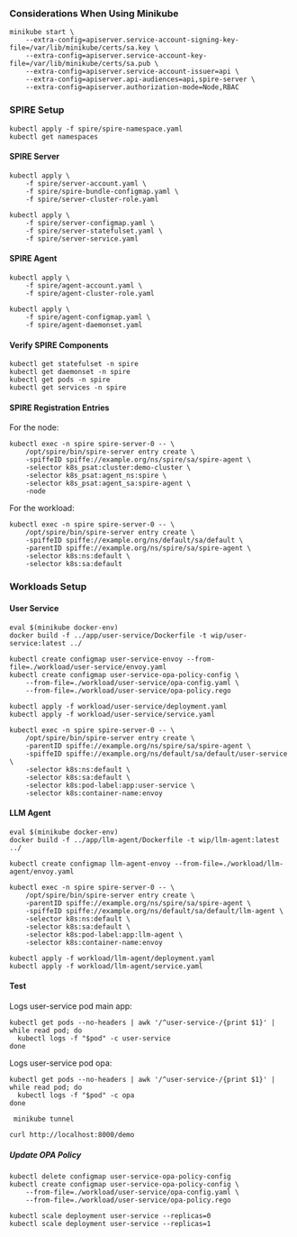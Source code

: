 ### Considerations When Using Minikube

```shell
minikube start \
    --extra-config=apiserver.service-account-signing-key-file=/var/lib/minikube/certs/sa.key \
    --extra-config=apiserver.service-account-key-file=/var/lib/minikube/certs/sa.pub \
    --extra-config=apiserver.service-account-issuer=api \
    --extra-config=apiserver.api-audiences=api,spire-server \
    --extra-config=apiserver.authorization-mode=Node,RBAC
```

### SPIRE Setup

```shell
kubectl apply -f spire/spire-namespace.yaml
kubectl get namespaces
```

#### SPIRE Server

```shell
kubectl apply \
    -f spire/server-account.yaml \
    -f spire/spire-bundle-configmap.yaml \
    -f spire/server-cluster-role.yaml
```

```shell
kubectl apply \
    -f spire/server-configmap.yaml \
    -f spire/server-statefulset.yaml \
    -f spire/server-service.yaml
```

#### SPIRE Agent

```shell
kubectl apply \
    -f spire/agent-account.yaml \
    -f spire/agent-cluster-role.yaml
```

```shell
kubectl apply \
    -f spire/agent-configmap.yaml \
    -f spire/agent-daemonset.yaml
```

#### Verify SPIRE Components

```shell
kubectl get statefulset -n spire
kubectl get daemonset -n spire
kubectl get pods -n spire
kubectl get services -n spire
```

#### SPIRE Registration Entries

For the node:

```shell
kubectl exec -n spire spire-server-0 -- \
    /opt/spire/bin/spire-server entry create \
    -spiffeID spiffe://example.org/ns/spire/sa/spire-agent \
    -selector k8s_psat:cluster:demo-cluster \
    -selector k8s_psat:agent_ns:spire \
    -selector k8s_psat:agent_sa:spire-agent \
    -node
```

For the workload:

```shell
kubectl exec -n spire spire-server-0 -- \
    /opt/spire/bin/spire-server entry create \
    -spiffeID spiffe://example.org/ns/default/sa/default \
    -parentID spiffe://example.org/ns/spire/sa/spire-agent \
    -selector k8s:ns:default \
    -selector k8s:sa:default
```

### Workloads Setup

#### User Service

```shell
eval $(minikube docker-env)
docker build -f ../app/user-service/Dockerfile -t wip/user-service:latest ../
```

```shell
kubectl create configmap user-service-envoy --from-file=./workload/user-service/envoy.yaml
kubectl create configmap user-service-opa-policy-config \
    --from-file=./workload/user-service/opa-config.yaml \
    --from-file=./workload/user-service/opa-policy.rego
```

```shell
kubectl apply -f workload/user-service/deployment.yaml
kubectl apply -f workload/user-service/service.yaml
```

```shell
kubectl exec -n spire spire-server-0 -- \
    /opt/spire/bin/spire-server entry create \
    -parentID spiffe://example.org/ns/spire/sa/spire-agent \
    -spiffeID spiffe://example.org/ns/default/sa/default/user-service \
    -selector k8s:ns:default \
    -selector k8s:sa:default \
    -selector k8s:pod-label:app:user-service \
    -selector k8s:container-name:envoy
```

#### LLM Agent

```shell
eval $(minikube docker-env)
docker build -f ../app/llm-agent/Dockerfile -t wip/llm-agent:latest ../
```

```shell
kubectl create configmap llm-agent-envoy --from-file=./workload/llm-agent/envoy.yaml
```

```shell
kubectl exec -n spire spire-server-0 -- \
    /opt/spire/bin/spire-server entry create \
    -parentID spiffe://example.org/ns/spire/sa/spire-agent \
    -spiffeID spiffe://example.org/ns/default/sa/default/llm-agent \
    -selector k8s:ns:default \
    -selector k8s:sa:default \
    -selector k8s:pod-label:app:llm-agent \
    -selector k8s:container-name:envoy
```

```shell
kubectl apply -f workload/llm-agent/deployment.yaml
kubectl apply -f workload/llm-agent/service.yaml
```

#### Test

Logs user-service pod main app:

```shell
kubectl get pods --no-headers | awk '/^user-service-/{print $1}' | while read pod; do
  kubectl logs -f "$pod" -c user-service
done
```

Logs user-service pod opa:

```shell
kubectl get pods --no-headers | awk '/^user-service-/{print $1}' | while read pod; do
  kubectl logs -f "$pod" -c opa
done
```

```shell
 minikube tunnel
```

```shell
curl http://localhost:8000/demo
```

##### Update OPA Policy

```shell
kubectl delete configmap user-service-opa-policy-config
kubectl create configmap user-service-opa-policy-config \
    --from-file=./workload/user-service/opa-config.yaml \
    --from-file=./workload/user-service/opa-policy.rego
```

```shell
kubectl scale deployment user-service --replicas=0
kubectl scale deployment user-service --replicas=1
```